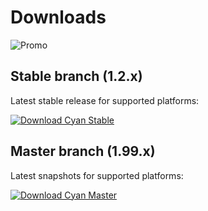 # Downloads

![Promo](https://github.com/rodlie/cyan/raw/master/docs/images/cyan-promo-04.png)

## Stable branch (1.2.x)

Latest stable release for supported platforms:

[![Download Cyan Stable](https://a.fsdn.com/con/app/sf-download-button)](https://sourceforge.net/projects/prepress/files/1.2.2)

## Master branch (1.99.x)

Latest snapshots for supported platforms:

[![Download Cyan Master](https://a.fsdn.com/con/app/sf-download-button)](https://sourceforge.net/projects/prepress/files/builds)
